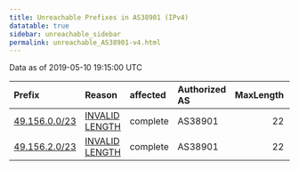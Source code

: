 ```yaml
---
title: Unreachable Prefixes in AS38901 (IPv4)
datatable: true
sidebar: unreachable_sidebar
permalink: unreachable_AS38901-v4.html
---
```


Data as of 2019-05-10 19:15:00 UTC


<div class="datatable-begin"></div>

| Prefix                                               | Reason                                                                                                  | affected   | Authorized AS   |   MaxLength | Anchor                                       |   unreachable /24s |
|:-----------------------------------------------------|:--------------------------------------------------------------------------------------------------------|:-----------|:----------------|------------:|:---------------------------------------------|-------------------:|
| [49.156.0.0/23](https://stat.ripe.net/49.156.0.0/23) | [INVALID LENGTH](https://rpki-validator.ripe.net/announcement-preview?asn=AS38901&prefix=49.156.0.0/23) | complete   | AS38901         |          22 | [APNIC](unreachable_APNIC_RPKI_Root-v4.html) |                  2 |
| [49.156.2.0/23](https://stat.ripe.net/49.156.2.0/23) | [INVALID LENGTH](https://rpki-validator.ripe.net/announcement-preview?asn=AS38901&prefix=49.156.2.0/23) | complete   | AS38901         |          22 | [APNIC](unreachable_APNIC_RPKI_Root-v4.html) |                  2 |

<div class="datatable-end"></div>